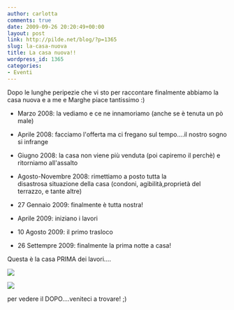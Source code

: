 ```yaml
---
author: carlotta
comments: true
date: 2009-09-26 20:20:49+00:00
layout: post
link: http://pilde.net/blog/?p=1365
slug: la-casa-nuova
title: La casa nuova!!
wordpress_id: 1365
categories:
- Eventi
---
```


Dopo le lunghe peripezie che vi sto per raccontare finalmente abbiamo la casa nuova e a me e Marghe piace tantissimo :)



	
  * Marzo 2008: la vediamo e ce ne innamoriamo (anche se è tenuta un pò male)

	
  * Aprile 2008: facciamo l'offerta ma ci fregano sul tempo....il nostro sogno si infrange

	
  * Giugno 2008: la casa non viene più venduta (poi capiremo il perchè) e ritorniamo all'assalto

	
  * Agosto-Novembre 2008: rimettiamo a posto tutta la disastrosa situazione della casa (condoni, agibilità,proprietà del terrazzo, e tante altre)

	
  * 27 Gennaio 2009: finalmente è tutta nostra!

	
  * Aprile 2009: iniziano i lavori

	
  * 10 Agosto 2009: il primo trasloco

	
  * 26 Settempre 2009: finalmente la prima notte a casa!


Questa è la casa PRIMA dei lavori....

![](http://pilde.net/blog/wp-content/uploads/2009/09/casa1.jpg)

![](http://pilde.net/blog/wp-content/uploads/2009/09/casa2.jpg)

per vedere il DOPO....veniteci a trovare! ;)
